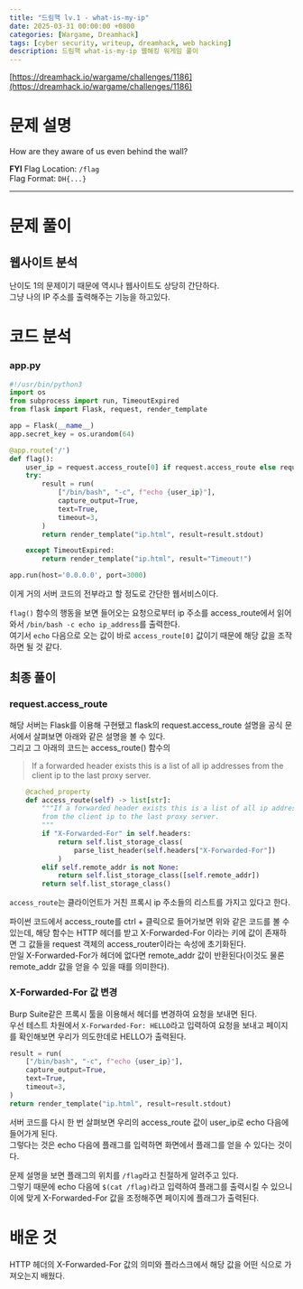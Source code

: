 ```yaml
---
title: "드림핵 lv.1 - what-is-my-ip"
date: 2025-03-31 00:00:00 +0800
categories: [Wargame, Dreamhack]
tags: [cyber security, writeup, dreamhack, web hacking] 
description: 드림핵 what-is-my-ip 웹해킹 워게임 풀이
---
```


[https://dreamhack.io/wargame/challenges/1186](https://dreamhack.io/wargame/challenges/1186)
# 문제 설명
How are they aware of us even behind the wall?

**FYI**
Flag Location: `/flag`  
Flag Format: `DH{...}`

--- 
# 문제 풀이
## 웹사이트 분석 
난이도 1의 문제이기 때문에 역시나 웹사이트도 상당히 간단하다.<br />
그냥 나의 IP 주소를 출력해주는 기능을 하고있다.
# 코드 분석
### app.py
```python
#!/usr/bin/python3
import os
from subprocess import run, TimeoutExpired
from flask import Flask, request, render_template

app = Flask(__name__)
app.secret_key = os.urandom(64)

@app.route('/')
def flag():
    user_ip = request.access_route[0] if request.access_route else request.remote_addr
    try:
        result = run(
            ["/bin/bash", "-c", f"echo {user_ip}"],
            capture_output=True,
            text=True,
            timeout=3,
        )
        return render_template("ip.html", result=result.stdout)

    except TimeoutExpired:
        return render_template("ip.html", result="Timeout!")

app.run(host='0.0.0.0', port=3000)
```
이게 거의 서버 코드의 전부라고 할 정도로 간단한 웹서비스이다.<br />

`flag()` 함수의 행동을 보면 들어오는 요청으로부터 ip 주소를 access_route에서 읽어와서 `/bin/bash -c echo ip_address`를 출력한다. <br />
여기서 `echo` 다음으로 오는 값이 바로 `access_route[0]` 값이기 때문에 해당 값을 조작하면 될 것 같다.<br />
## 최종 풀이
### request.access_route
해당 서버는 Flask를 이용해 구현됐고 flask의 request.access_route 설명을 공식 문서에서 살펴보면 아래와 같은 설명을 볼 수 있다.<br />
그리고 그 아래의 코드는 access_route() 함수의 

> If a forwarded header exists this is a list of all ip addresses from the client ip to the last proxy server.

```python
    @cached_property
    def access_route(self) -> list[str]:
        """If a forwarded header exists this is a list of all ip addresses
        from the client ip to the last proxy server.
        """
        if "X-Forwarded-For" in self.headers:
            return self.list_storage_class(
                parse_list_header(self.headers["X-Forwarded-For"])
            )
        elif self.remote_addr is not None:
            return self.list_storage_class([self.remote_addr])
        return self.list_storage_class()
```
`access_route`는 클라이언트가 거친 프록시 ip 주소들의 리스트를 가지고 있다고 한다.<br />

파이썬 코드에서 access_route를 ctrl + 클릭으로 들어가보면 위와 같은 코드를 볼 수 있는데, 해당 함수는 HTTP 헤더를 받고 X-Forwarded-For 이라는 키에 값이 존재하면 그 값들을 request 객체의 access_router이라는 속성에 초기화된다.<br />
만일 X-Forwarded-For가 헤더에 없다면 remote_addr 값이 반환된다(이것도 물론 remote_addr 값을 얻을 수 있을 때를 의미한다).<br />
### X-Forwarded-For 값 변경
Burp Suite같은 프록시 툴을 이용해서 헤더를 변경하여 요청을 보내면 된다.<br />
우선 테스트 차원에서 `X-Forwarded-For: HELLO`라고 입력하여 요청을 보내고 페이지를 확인해보면 우리가 의도한데로 HELLO가 출력된다.<br />

```python
result = run(
	["/bin/bash", "-c", f"echo {user_ip}"],
	capture_output=True,
	text=True,
	timeout=3,
)
return render_template("ip.html", result=result.stdout)
```
서버 코드를 다시 한 번 살펴보면 우리의 access_route 값이 user_ip로 echo 다음에 들어가게 된다.<br />
그렇다는 것은 echo 다음에 플래그를 입력하면 화면에서 플래그를 얻을 수 있다는 것이다.<br />

문제 설명을 보면 플래그의 위치를 `/flag`라고 친절하게 알려주고 있다.<br />
그렇기 때문에 echo 다음에 `$(cat /flag)`라고 입력하여 플래그를 출력시킬 수 있으니 이에 맞게 X-Forwarded-For 값을 조정해주면 페이지에 플래그가 출력된다.
# 배운 것
HTTP 헤더의 X-Forwarded-For 값의 의미와 플라스크에서 해당 값을 어떤 식으로 가져오는지 배웠다.